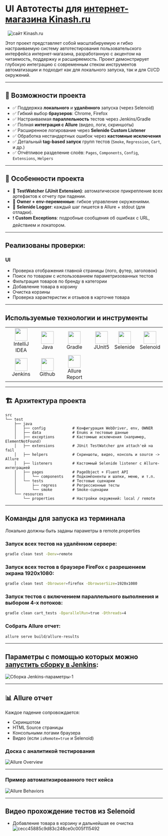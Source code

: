 # UI Автотесты для [интернет-магазина Kinash.ru](https://kinash.ru/)
&nbsp;
![сайт Kinash.ru](https://github.com/LakeenkoI/sourceItems/blob/main/source/kinash_mainPage.png)

Этот проект представляет собой масштабируемую и гибко настраиваемую систему автотестирования пользовательского интерфейса интернет-магазина, разработанную с акцентом на читаемость, поддержку и расширяемость. Проект демонстрирует глубокую интеграцию с современным стеком инструментов автоматизации и подходит как для локального запуска, так и для CI/CD окружений.

---

## 🚀 Возможности проекта

- ✅ Поддержка **локального** и **удалённого** запуска (через Selenoid)
- ✅ Гибкий выбор **браузеров**: Chrome, Firefox
- ✅ Настраиваемая **параллельность** тестов через Jenkins/Gradle
- ✅ Полная **интеграция с Allure** (видео, логи, скриншоты)
- ✅ Расширенное логирование через **Selenide Custom Listener**
- ✅ Обработка нестандартных ошибок через **кастомные исключения**
- ✅ Детальный **tag-based запуск** групп тестов (`Smoke`, `Regression`, `Cart`, и др.)
- ✅ Отчётливое разделение слоёв: `Pages`, `Components`, `Config`, `Extensions`, `Helpers`

---

## 🧠 Особенности проекта

- 🔧 **TestWatcher (JUnit Extension)**: автоматическое прикрепление всех артефактов к отчету при падении.
- 📂 **Owner + env-переменные**: гибкое управление окружениями.
- 🔭 **Selenide Logger**: каждый шаг пишется в Allure + stdout (для отладки).
- ❗ **Custom Exceptions**: подробные сообщения об ошибках с URL, действием и локатором.

---

## Реализованы проверки:
### UI
- Проверка отображения главной страницы (лого, футер, заголовок)
- Поиск по товарам с использованием параметризованных тестов
- Фильтрация товаров по бренду в категории
- Добавление товара в корзину
- Очистка корзины
- Проверка характеристик и отзывов в карточке товара

---

## Используемые технологии и инструменты
<table>
<tbody>
<tr>
<td align="center"><src="https://www.jetbrains.com/idea/"><img src="https://github.com/LakeenkoI/sourceItems/blob/main/source/Intelij_IDEA.svg" width="40" height="40"><br>IntelliJ IDEA</td>
<td align="center"><src="https://www.jetbrains.com/idea/"><img src="https://github.com/LakeenkoI/sourceItems/blob/main/source/Java.svg" width="40" height="40"><br>Java</td>
<td align="center"><src="https://www.jetbrains.com/idea/"><img src="https://github.com/LakeenkoI/sourceItems/blob/main/source/Gradle.svg" width="40" height="40"><br>Gradle</td>
<td align="center"><src="https://www.jetbrains.com/idea/"><img src="https://github.com/LakeenkoI/sourceItems/blob/main/source/JUnit5.svg" width="40" height="40"><br>JUnit5</td>
<td align="center"><src="https://www.jetbrains.com/idea/"><img src="https://github.com/LakeenkoI/sourceItems/blob/main/source/Selenide.svg" width="40" height="40"><br>Selenide</td>
<td align="center"><src="https://www.jetbrains.com/idea/"><img src="https://github.com/LakeenkoI/sourceItems/blob/main/source/Selenoid.svg" width="40" height="40"><br>Selenoid</td>
</tr>
<tr>
<td align="center"><src="https://www.jetbrains.com/idea/"><img src="https://github.com/LakeenkoI/sourceItems/blob/main/source/Jenkins.svg" width="40" height="40"><br>Jenkins</td>
<td align="center"><src="https://www.jetbrains.com/idea/"><img src="https://github.com/LakeenkoI/sourceItems/blob/main/source/Github.svg" width="40" height="40"><br>Github</td>
<td align="center"><src="https://www.jetbrains.com/idea/"><img src="https://github.com/LakeenkoI/sourceItems/blob/main/source/Allure.svg" width="40" height="40"><br>Allure Report</td>
</tr>
</tbody>
</table>

---

## 🏗️ Архитектура проекта

```
src
└── test
    ├── java
    │   ├── config            # Конфигурация WebDriver, env, OWNER
    │   ├── data              # Enums и тестовые данные
    │   ├── exceptions        # Кастомные исключения (например, ElementNotFound)
    │   ├── extensions        # JUnit TestWatcher для attach'ей на fail
    │   ├── helpers           # Скриншоты, видео, консоль и source -> Allure
    │   ├── listeners         # Кастомный Selenide listener с Allure-интеграцией
    │   ├── pages             # PageObject + Fluent API
    │   │   └── components    # Подкомпоненты и шапки, меню, и т.п.
    │   └── tests             # Тестовые сценарии
    │       ├── regress       # Регрессионные тесты
    │       └── smoke         # Smoke-сценарии
    └── resources
        └── properties        # Настройки окружений: local / remote
```

---

## Команды для запуска из терминала
Локально должны быть заданы параметры в remote.properties 
### Запуск всех тестов на удалённом сервере:
```bash
gradle clean test -Denv=remote
```
### Запуск всех тестов в браузере FireFox с разрешением экрана 1920x1080:
```bash
gradle clean test -Dbrowser=firefox -DbrowserSize=1920x1080
```
### Запуск тестов с включением параллельного выполнения и выбором 4-х потоков:
```bash
gradle clean cart_tests -DparallelRun=true -Dthreads=4
```
### Собрать Allure отчет:
```bash
allure serve build/allure-results
```
---

## Параметры с помощью которых можно [запустить сборку в Jenkins](https://jenkins.autotests.cloud/job/kinash-ui-tests/build):
![Сборка Jenkins-параметры-1](https://github.com/LakeenkoI/sourceItems/blob/main/source/Parameters.png)

---

## 📊 Allure отчет

Каждое падение сопровождается:

- Скриншотом
- HTML Source страницы
- Консольными логами браузера
- Видео (если `isRemote=true` и Selenoid)


### Доска с аналитикой тестирования
![Allure Overview](https://github.com/LakeenkoI/sourceItems/blob/main/source/AllureOverview.png)

---

### Пример автоматизированного тест кейса
![Allure Behaviors](https://github.com/LakeenkoI/sourceItems/blob/main/source/TestExample.png)

---

## Видео прохождение тестов из Selenoid
- Добавление товара в корзину и дальнейшая ее очистка
![cecc45885c9d83c248ce0c005f115492](https://github.com/LakeenkoI/sourceItems/blob/main/source/cecc45885c9d83c248ce0c005f115492.gif)
